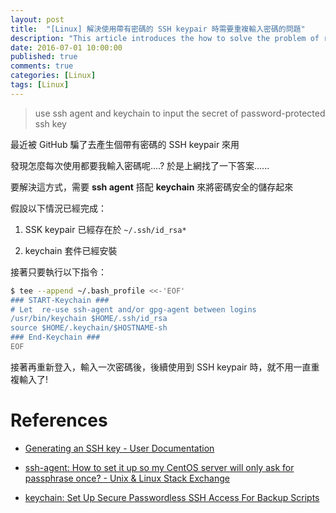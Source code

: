 ```yaml
---
layout: post
title:  "[Linux] 解決使用帶有密碼的 SSH keypair 時需要重複輸入密碼的問題"
description: "This article introduces the how to solve the problem of repeating input password when you use a SSH keypair with a password"
date: 2016-07-01 10:00:00
published: true
comments: true
categories: [Linux]
tags: [Linux]
---
```


> use ssh agent and keychain to input the secret of password-protected ssh key

最近被 GitHub 騙了去產生個帶有密碼的 SSH keypair 來用

發現怎麼每次使用都要我輸入密碼呢....? 於是上網找了一下答案......

要解決這方式，需要 **ssh agent** 搭配 **keychain** 來將密碼安全的儲存起來

假設以下情況已經完成：

1. SSK keypair 已經存在於 `~/.ssh/id_rsa*`

2. keychain 套件已經安裝

接著只要執行以下指令：

```bash
$ tee --append ~/.bash_profile <<-'EOF'
### START-Keychain ###
# Let  re-use ssh-agent and/or gpg-agent between logins
/usr/bin/keychain $HOME/.ssh/id_rsa
source $HOME/.keychain/$HOSTNAME-sh
### End-Keychain ###
EOF
```

接著再重新登入，輸入一次密碼後，後續使用到 SSH keypair 時，就不用一直重複輸入了!



References
==========

- [Generating an SSH key - User Documentation](https://help.github.com/articles/generating-an-ssh-key/)

- [ssh-agent: How to set it up so my CentOS server will only ask for passphrase once? - Unix & Linux Stack Exchange](http://unix.stackexchange.com/questions/83608/ssh-agent-how-to-set-it-up-so-my-centos-server-will-only-ask-for-passphrase-onc)

- [keychain: Set Up Secure Passwordless SSH Access For Backup Scripts](http://www.cyberciti.biz/faq/ssh-passwordless-login-with-keychain-for-scripts/)
